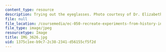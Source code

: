 ```yaml
---
content_type: resource
description: Trying out the eyeglasses. Photo courtesy of Dr. Elizabeth Cavicchi.
file: null
file_location: /coursemedia/ec-050-recreate-experiments-from-history-inform-the-future-from-the-past-galileo-january-iap-2010/1375c1eeb9c72c382341d56155cf5f2d_IMG_3626.jpg
file_type: image/jpeg
resourcetype: Image
title: IMG_3626.jpg
uid: 1375c1ee-b9c7-2c38-2341-d56155cf5f2d
---
```

